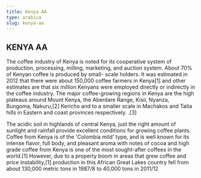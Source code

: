 ```yaml
---
title: Kenya AA
type: arabica
slug: kenya-aa
---
```


## KENYA AA

The coffee industry of Kenya is noted for its cooperative system of production, processing, milling, marketing, and auction system. About 70% of Kenyan coffee is produced by small- scale holders. It was estimated in 2012 that there were about 150,000 coffee farmers in Kenya[1] and other estimates are that six million Kenyans were employed directly or indirectly in the coffee industry. The major coffee-growing regions in Kenya are the high plateaus around Mount Kenya, the Aberdare Range, Kisii, Nyanza, Bungoma, Nakuru,[2] Kericho and to a smaller scale in Machakos and Taita hills in Eastern and coast provinces respectively. .[3]

The acidic soil in highlands of central Kenya, just the right amount of sunlight and rainfall provide excellent conditions for growing coffee plants. Coffee from Kenya is of the 'Colombia mild' type, and is well known for its intense flavor, full body, and pleasant aroma with notes of cocoa and high grade coffee from Kenya is one of the most sought-after coffees in the world.[1] However, due to a property boom in areas that grew coffee and price instability,[1] production in this African Great Lakes country fell from about 130,000 metric tons in 1987/8 to 40,000 tons in 2011/12

